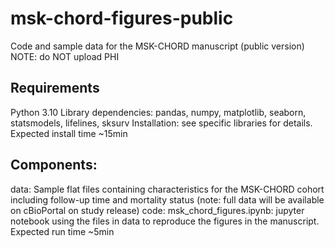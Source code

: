 # msk-chord-figures-public
Code and sample data for the MSK-CHORD manuscript (public version)
NOTE: do NOT upload PHI

## Requirements
Python 3.10
Library dependencies: pandas, numpy, matplotlib, seaborn, statsmodels, lifelines, sksurv
Installation: see specific libraries for details. Expected install time ~15min

## Components:
data: Sample flat files containing characteristics for the MSK-CHORD cohort including follow-up time and mortality status (note: full data will be available on cBioPortal on study release)
code: msk_chord_figures.ipynb: jupyter notebook using the files in data to reproduce the figures in the manuscript. Expected run time ~5min
